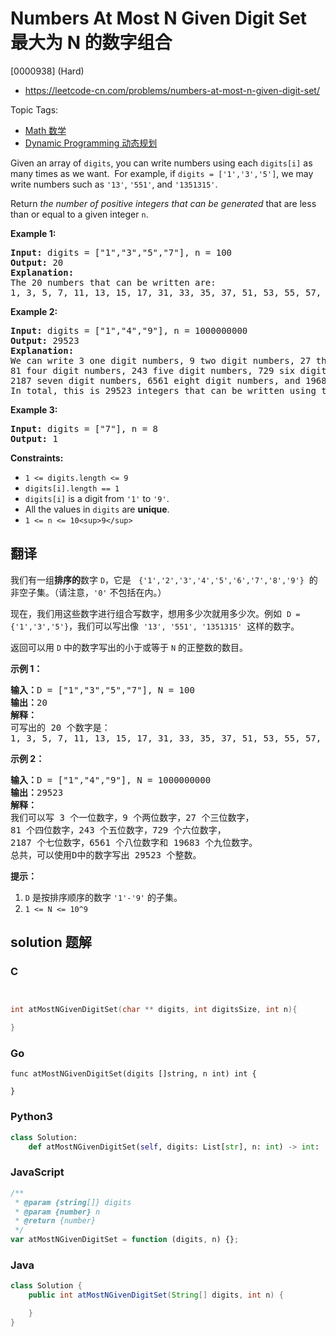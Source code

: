 # Numbers At Most N Given Digit Set 最大为 N 的数字组合

[0000938] (Hard)

- https://leetcode-cn.com/problems/numbers-at-most-n-given-digit-set/

Topic Tags:

- [Math 数学](https://leetcode-cn.com/tag/math/)
- [Dynamic Programming 动态规划](https://leetcode-cn.com/tag/dynamic-programming/)

Given an array of `digits`, you can write numbers using each `digits[i]` as many times as we want.  For example, if `digits = ['1','3','5']`, we may write numbers such as `'13'`, `'551'`, and `'1351315'`.

Return _the number of positive integers that can be generated_ that are less than or equal to a given integer `n`.

**Example 1:**

<pre><strong>Input:</strong> digits = ["1","3","5","7"], n = 100
<strong>Output:</strong> 20
<strong>Explanation: </strong>
The 20 numbers that can be written are:
1, 3, 5, 7, 11, 13, 15, 17, 31, 33, 35, 37, 51, 53, 55, 57, 71, 73, 75, 77.
</pre>

**Example 2:**

<pre><strong>Input:</strong> digits = ["1","4","9"], n = 1000000000
<strong>Output:</strong> 29523
<strong>Explanation: </strong>
We can write 3 one digit numbers, 9 two digit numbers, 27 three digit numbers,
81 four digit numbers, 243 five digit numbers, 729 six digit numbers,
2187 seven digit numbers, 6561 eight digit numbers, and 19683 nine digit numbers.
In total, this is 29523 integers that can be written using the digits array.
</pre>

**Example 3:**

<pre><strong>Input:</strong> digits = ["7"], n = 8
<strong>Output:</strong> 1
</pre>

**Constraints:**

- `1 <= digits.length <= 9`
- `digits[i].length == 1`
- `digits[i]` is a digit from `'1'` to `'9'`.
- All the values in `digits` are **unique**.
- `1 <= n <= 10<sup>9</sup>`

## 翻译

我们有一组**排序的**数字 `D`，它是   `{'1','2','3','4','5','6','7','8','9'}`  的非空子集。（请注意，`'0'` 不包括在内。）

现在，我们用这些数字进行组合写数字，想用多少次就用多少次。例如  `D = {'1','3','5'}`，我们可以写出像  `'13', '551', '1351315'`  这样的数字。

返回可以用 `D` 中的数字写出的小于或等于 `N` 的正整数的数目。

**示例 1：**

<pre><strong>输入：</strong>D = ["1","3","5","7"], N = 100
<strong>输出：</strong>20
<strong>解释：</strong>
可写出的 20 个数字是：
1, 3, 5, 7, 11, 13, 15, 17, 31, 33, 35, 37, 51, 53, 55, 57, 71, 73, 75, 77.
</pre>

**示例 2：**

<pre><strong>输入：</strong>D = ["1","4","9"], N = 1000000000
<strong>输出：</strong>29523
<strong>解释：</strong>
我们可以写 3 个一位数字，9 个两位数字，27 个三位数字，
81 个四位数字，243 个五位数字，729 个六位数字，
2187 个七位数字，6561 个八位数字和 19683 个九位数字。
总共，可以使用D中的数字写出 29523 个整数。</pre>

**提示：**

1.  `D` 是按排序顺序的数字 `'1'-'9'` 的子集。
2.  `1 <= N <= 10^9`

## solution 题解

### C

```c


int atMostNGivenDigitSet(char ** digits, int digitsSize, int n){

}
```

### Go

```golang
func atMostNGivenDigitSet(digits []string, n int) int {

}
```

### Python3

```python
class Solution:
    def atMostNGivenDigitSet(self, digits: List[str], n: int) -> int:
```

### JavaScript

```javascript
/**
 * @param {string[]} digits
 * @param {number} n
 * @return {number}
 */
var atMostNGivenDigitSet = function (digits, n) {};
```

### Java

```java
class Solution {
    public int atMostNGivenDigitSet(String[] digits, int n) {

    }
}
```
